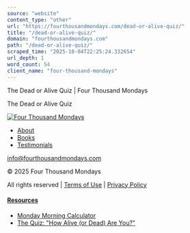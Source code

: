 ```yaml
---
source: "website"
content_type: "other"
url: "https://fourthousandmondays.com/dead-or-alive-quiz/"
title: "/dead-or-alive-quiz/"
domain: "fourthousandmondays.com"
path: "/dead-or-alive-quiz/"
scraped_time: "2025-10-04T22:25:24.332654"
url_depth: 1
word_count: 54
client_name: "four-thousand-mondays"
---
```


The Dead or Alive Quiz | Four Thousand Mondays

The Dead or Alive Quiz[](https://fourthousandmondays.com/author/jwellman/)

[![Four Thousand Mondays](https://fourthousandmondays.com/wp-content/uploads/2020/06/FTMLogo_CMYK-1.png)](https://fourthousandmondays.com/)

*   [About](https://fourthousandmondays.com/about/)
*   [Books](https://fourthousandmondays.com/book/)
*   [Testimonials](https://fourthousandmondays.com/testimonials-2/)

[](https://www.linkedin.com/in/fourthousandmondays/)[](https://www.instagram.com/fourthousandmondays/)[info@fourthousandmondays.com](mailto:info@fourthousandmondays.com)

© 2025 Four Thousand Mondays

All rights reserved | [Terms of Use](https://fourthousandmondays.com/terms-of-use/) | [Privacy Policy](https://fourthousandmondays.com/privacy-policy/)

#### [Resources](https://fourthousandmondays.com/resources/)

*   [Monday Morning Calculator](https://fourthousandmondays.com/resources/)
*   [The Quiz: "How Alive (or Dead) Are You?"](https://fourthousandmondays.com/quiz-landing-page/)
